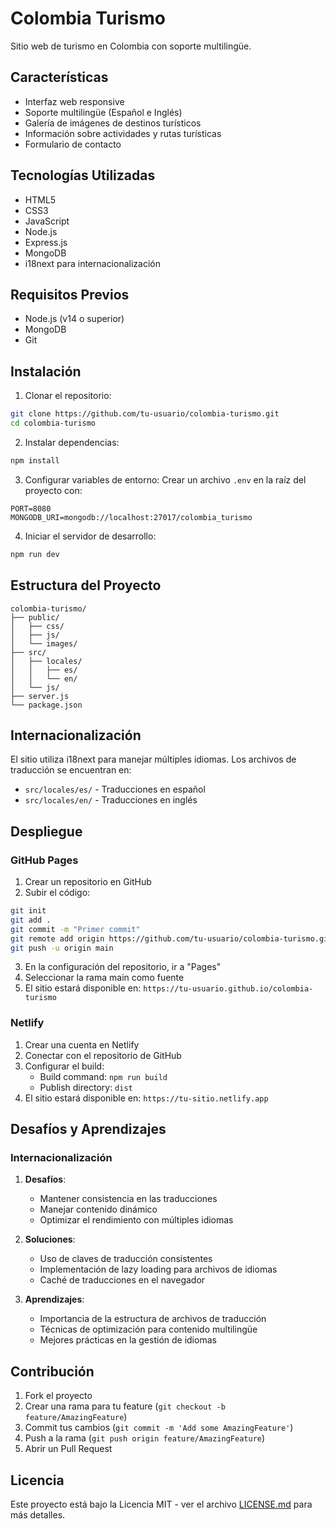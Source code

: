 # Colombia Turismo

Sitio web de turismo en Colombia con soporte multilingüe.

## Características

- Interfaz web responsive
- Soporte multilingüe (Español e Inglés)
- Galería de imágenes de destinos turísticos
- Información sobre actividades y rutas turísticas
- Formulario de contacto

## Tecnologías Utilizadas

- HTML5
- CSS3
- JavaScript
- Node.js
- Express.js
- MongoDB
- i18next para internacionalización

## Requisitos Previos

- Node.js (v14 o superior)
- MongoDB
- Git

## Instalación

1. Clonar el repositorio:
```bash
git clone https://github.com/tu-usuario/colombia-turismo.git
cd colombia-turismo
```

2. Instalar dependencias:
```bash
npm install
```

3. Configurar variables de entorno:
Crear un archivo `.env` en la raíz del proyecto con:
```
PORT=8080
MONGODB_URI=mongodb://localhost:27017/colombia_turismo
```

4. Iniciar el servidor de desarrollo:
```bash
npm run dev
```

## Estructura del Proyecto

```
colombia-turismo/
├── public/
│   ├── css/
│   ├── js/
│   └── images/
├── src/
│   ├── locales/
│   │   ├── es/
│   │   └── en/
│   └── js/
├── server.js
└── package.json
```

## Internacionalización

El sitio utiliza i18next para manejar múltiples idiomas. Los archivos de traducción se encuentran en:
- `src/locales/es/` - Traducciones en español
- `src/locales/en/` - Traducciones en inglés

## Despliegue

### GitHub Pages

1. Crear un repositorio en GitHub
2. Subir el código:
```bash
git init
git add .
git commit -m "Primer commit"
git remote add origin https://github.com/tu-usuario/colombia-turismo.git
git push -u origin main
```

3. En la configuración del repositorio, ir a "Pages"
4. Seleccionar la rama main como fuente
5. El sitio estará disponible en: `https://tu-usuario.github.io/colombia-turismo`

### Netlify

1. Crear una cuenta en Netlify
2. Conectar con el repositorio de GitHub
3. Configurar el build:
   - Build command: `npm run build`
   - Publish directory: `dist`
4. El sitio estará disponible en: `https://tu-sitio.netlify.app`

## Desafíos y Aprendizajes

### Internacionalización

1. **Desafíos**:
   - Mantener consistencia en las traducciones
   - Manejar contenido dinámico
   - Optimizar el rendimiento con múltiples idiomas

2. **Soluciones**:
   - Uso de claves de traducción consistentes
   - Implementación de lazy loading para archivos de idiomas
   - Caché de traducciones en el navegador

3. **Aprendizajes**:
   - Importancia de la estructura de archivos de traducción
   - Técnicas de optimización para contenido multilingüe
   - Mejores prácticas en la gestión de idiomas

## Contribución

1. Fork el proyecto
2. Crear una rama para tu feature (`git checkout -b feature/AmazingFeature`)
3. Commit tus cambios (`git commit -m 'Add some AmazingFeature'`)
4. Push a la rama (`git push origin feature/AmazingFeature`)
5. Abrir un Pull Request

## Licencia

Este proyecto está bajo la Licencia MIT - ver el archivo [LICENSE.md](LICENSE.md) para más detalles. 